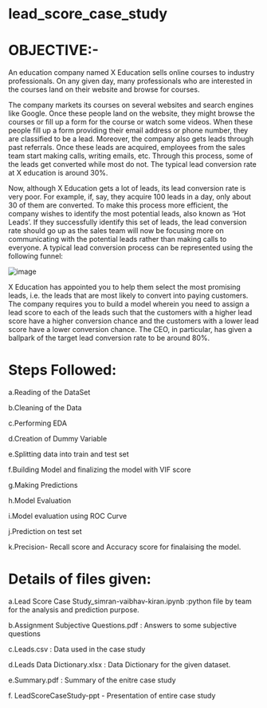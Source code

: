 # lead_score_case_study

# OBJECTIVE:-

An education company named X Education sells online courses to industry professionals. On any given day, many professionals who are interested in the courses land on their website and browse for courses. 

The company markets its courses on several websites and search engines like Google. Once these people land on the website, they might browse the courses or fill up a form for the course or watch some videos. When these people fill up a form providing their email address or phone number, they are classified to be a lead. Moreover, the company also gets leads through past referrals. Once these leads are acquired, employees from the sales team start making calls, writing emails, etc. Through this process, some of the leads get converted while most do not. The typical lead conversion rate at X education is around 30%. 

Now, although X Education gets a lot of leads, its lead conversion rate is very poor. For example, if, say, they acquire 100 leads in a day, only about 30 of them are converted. To make this process more efficient, the company wishes to identify the most potential leads, also known as ‘Hot Leads’. If they successfully identify this set of leads, the lead conversion rate should go up as the sales team will now be focusing more on communicating with the potential leads rather than making calls to everyone. A typical lead conversion process can be represented using the following funnel:

![image](https://user-images.githubusercontent.com/86233722/208911791-c26efaaf-67b5-44d4-b8d2-b0038e17ecfa.png)



X Education has appointed you to help them select the most promising leads, i.e. the leads that are most likely to convert into paying customers. The company requires you to build a model wherein you need to assign a lead score to each of the leads such that the customers with a higher lead score have a higher conversion chance and the customers with a lower lead score have a lower conversion chance. The CEO, in particular, has given a ballpark of the target lead conversion rate to be around 80%.


# Steps Followed:

a.Reading of the DataSet

b.Cleaning of the Data

c.Performing EDA

d.Creation of Dummy Variable 

e.Splitting data into train and test set

f.Building Model and finalizing the model with VIF score

g.Making Predictions

h.Model Evaluation

i.Model evaluation using ROC Curve

j.Prediction on test set

k.Precision- Recall score and Accuracy score for finalaising the model. 




# Details of files given:

a.Lead Score Case Study_simran-vaibhav-kiran.ipynb :python file by team for the analysis and prediction purpose.

b.Assignment Subjective Questions.pdf : Answers to some subjective questions

c.Leads.csv : Data used in the case study

d.Leads Data Dictionary.xlsx : Data Dictionary for the given dataset.

e.Summary.pdf : Summary of the enitre case study

f. LeadScoreCaseStudy-ppt - Presentation of entire case study
